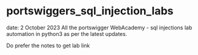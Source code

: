 # portswiggers_sql_injection_labs

date: 2 October 2023
All the portswigger WebAcademy - sql injections lab automation in python3 as per the latest updates.


Do prefer the notes to get lab link
